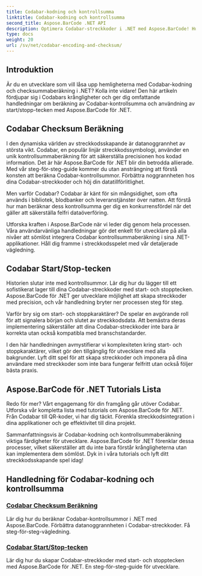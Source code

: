 ```yaml
---
title: Codabar-kodning och kontrollsumma
linktitle: Codabar-kodning och kontrollsumma
second_title: Aspose.BarCode .NET API
description: Optimera Codabar-streckkoder i .NET med Aspose.BarCode! Huvudkontrollsummaberäkning för exakta data. Skapa enkelt med start/stopp-tecken med våra handledningar.
type: docs
weight: 20
url: /sv/net/codabar-encoding-and-checksum/
---
```

## Introduktion

Är du en utvecklare som vill låsa upp hemligheterna med Codabar-kodning och checksummaberäkning i .NET? Kolla inte vidare! Den här artikeln fördjupar sig i Codabars krångligheter och ger dig omfattande handledningar om beräkning av Codabar-kontrollsumma och användning av start/stopp-tecken med Aspose.BarCode för .NET.

## Codabar Checksum Beräkning
I den dynamiska världen av streckkodsskapande är datanoggrannhet av största vikt. Codabar, en populär linjär streckkodssymbologi, använder en unik kontrollsummaberäkning för att säkerställa precisionen hos kodad information. Det är här Aspose.BarCode för .NET blir din betrodda allierade. Med vår steg-för-steg-guide kommer du utan ansträngning att förstå konsten att beräkna Codabar-kontrollsummor. Förbättra noggrannheten hos dina Codabar-streckkoder och höj din datatillförlitlighet.

Men varför Codabar? Codabar är känt för sin mångsidighet, som ofta används i bibliotek, blodbanker och leveranstjänster över natten. Att förstå hur man beräknar dess kontrollsumma ger dig en konkurrensfördel när det gäller att säkerställa felfri dataöverföring.

Utforska kraften i Aspose.BarCode när vi leder dig genom hela processen. Våra användarvänliga handledningar gör det enkelt för utvecklare på alla nivåer att sömlöst integrera Codabar kontrollsummaberäkning i sina .NET-applikationer. Håll dig framme i streckkodsspelet med vår detaljerade vägledning.

## Codabar Start/Stop-tecken
Historien slutar inte med kontrollsummor. Lär dig hur du lägger till ett sofistikerat lager till dina Codabar-streckkoder med start- och stopptecken. Aspose.BarCode för .NET ger utvecklare möjlighet att skapa streckkoder med precision, och vår handledning bryter ner processen steg för steg.

Varför bry sig om start- och stoppkaraktärer? De spelar en avgörande roll för att signalera början och slutet av streckkodsdata. Att bemästra deras implementering säkerställer att dina Codabar-streckkoder inte bara är korrekta utan också kompatibla med branschstandarder.

I den här handledningen avmystifierar vi komplexiteten kring start- och stoppkaraktärer, vilket gör den tillgänglig för utvecklare med alla bakgrunder. Lyft ditt spel för att skapa streckkoder och imponera på dina användare med streckkoder som inte bara fungerar felfritt utan också följer bästa praxis.

## Aspose.BarCode för .NET Tutorials Lista
Redo för mer? Vårt engagemang för din framgång går utöver Codabar. Utforska vår kompletta lista med tutorials om Aspose.BarCode för .NET. Från Codabar till QR-koder, vi har dig täckt. Förenkla streckkodsintegration i dina applikationer och ge effektivitet till dina projekt.

Sammanfattningsvis är Codabar-kodning och kontrollsummaberäkning viktiga färdigheter för utvecklare. Aspose.BarCode för .NET förenklar dessa processer, vilket säkerställer att du inte bara förstår krångligheterna utan kan implementera dem sömlöst. Dyk in i våra tutorials och lyft ditt streckkodsskapande spel idag!
## Handledning för Codabar-kodning och kontrollsumma
### [Codabar Checksum Beräkning](./codabar-checksum-calculation/)
Lär dig hur du beräknar Codabar-kontrollsummor i .NET med Aspose.BarCode. Förbättra datanoggrannheten i Codabar-streckkoder. Få steg-för-steg-vägledning.
### [Codabar Start/Stop-tecken](./codabar-start-stop-characters/)
Lär dig hur du skapar Codabar-streckkoder med start- och stopptecken med Aspose.BarCode för .NET. En steg-för-steg-guide för utvecklare.